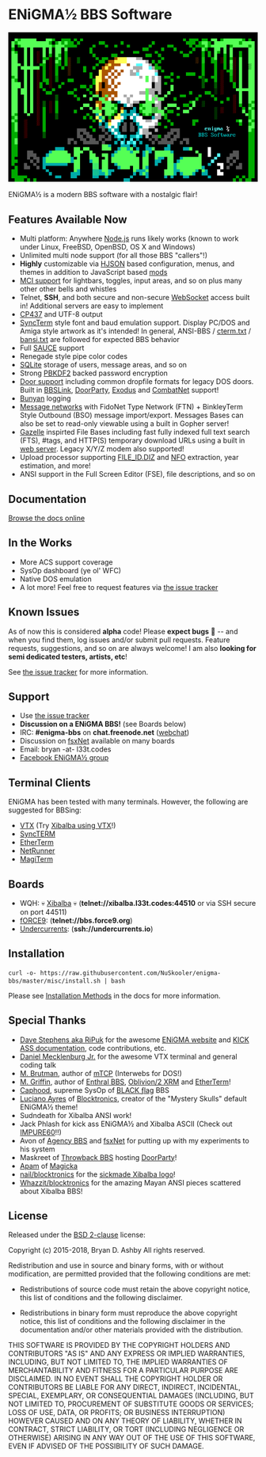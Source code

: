 # ENiGMA½ BBS Software

![ENiGMA½ BBS](docs/assets/images/enigma-bbs.png "ENiGMA½ BBS")

ENiGMA½ is a modern BBS software with a nostalgic flair!


## Features Available Now
 * Multi platform: Anywhere [Node.js](https://nodejs.org/) runs likely works (known to work under Linux, FreeBSD, OpenBSD, OS X and Windows)
 * Unlimited multi node support (for all those BBS "callers"!)
 * **Highly** customizable via [HJSON](http://hjson.org/) based configuration, menus, and themes in addition to JavaScript based [mods](docs/modding/existing-mods.md)
 * [MCI support](docs/art/mci.md) for lightbars, toggles, input areas, and so on plus many other other bells and whistles
 * Telnet, **SSH**, and both secure and non-secure [WebSocket](https://en.wikipedia.org/wiki/WebSocket) access built in! Additional servers are easy to implement
 * [CP437](http://www.ascii-codes.com/) and UTF-8 output
 * [SyncTerm](http://syncterm.bbsdev.net/) style font and baud emulation support. Display PC/DOS and Amiga style artwork as it's intended! In general, ANSI-BBS / [cterm.txt](http://cvs.synchro.net/cgi-bin/viewcvs.cgi/*checkout*/src/conio/cterm.txt?content-type=text%2Fplain&revision=HEAD) / [bansi.txt](http://www.bbsdocumentary.com/library/PROGRAMS/GRAPHICS/ANSI/bansi.txt) are followed for expected BBS behavior
 * Full [SAUCE](http://www.acid.org/info/sauce/sauce.htm) support
 * Renegade style pipe color codes
 * [SQLite](http://sqlite.org/) storage of users, message areas, and so on
 * Strong [PBKDF2](https://en.wikipedia.org/wiki/PBKDF2) backed password encryption
 * [Door support](docs/modding/door-servers.md) including common dropfile formats for legacy DOS doors. Built in [BBSLink](http://bbslink.net/), [DoorParty](http://forums.throwbackbbs.com/), [Exodus](https://oddnetwork.org/exodus/) and [CombatNet](http://combatnet.us/) support!
 * [Bunyan](https://github.com/trentm/node-bunyan) logging
 * [Message networks](docs/messageareas/message-networks.md) with FidoNet Type Network (FTN) + BinkleyTerm Style Outbound (BSO) message import/export. Messages Bases can also be set to read-only viewable using a built in Gopher server!
 * [Gazelle](https://github.com/WhatCD/Gazelle) inspirted File Bases including fast fully indexed full text search (FTS), #tags, and HTTP(S) temporary download URLs using a built in [web server](docs/servers/web-server.md). Legacy X/Y/Z modem also supported!
 * Upload processor supporting [FILE_ID.DIZ](https://en.wikipedia.org/wiki/FILE_ID.DIZ) and [NFO](https://en.wikipedia.org/wiki/.nfo) extraction, year estimation, and more!
 * ANSI support in the Full Screen Editor (FSE), file descriptions, and so on
 
## Documentation
[Browse the docs online](https://nuskooler.github.io/enigma-bbs/)
 
## In the Works
* More ACS support coverage
* SysOp dashboard (ye ol' WFC)
* Native DOS emulation
* A lot more! Feel free to request features via [the issue tracker](https://github.com/NuSkooler/enigma-bbs/issues)

## Known Issues
As of now this is considered **alpha** code! Please **expect bugs** :bug: -- and when you find them, log issues and/or submit pull requests. Feature requests, suggestions, and so on are always welcome! I am also **looking for semi dedicated testers, artists, etc**!

See [the issue tracker](https://github.com/NuSkooler/enigma-bbs/issues) for more information.

## Support
* Use [the issue tracker](https://github.com/NuSkooler/enigma-bbs/issues)
* **Discussion on a ENiGMA BBS!** (see Boards below)
* IRC: **#enigma-bbs** on **chat.freenode.net** ([webchat](https://webchat.freenode.net/?channels=enigma-bbs))
* Discussion on [fsxNet](http://bbs.geek.nz/#fsxNet) available on many boards
* Email: bryan -at- l33t.codes
* [Facebook ENiGMA½ group](https://www.facebook.com/groups/enigmabbs/)

## Terminal Clients
ENiGMA has been tested with many terminals. However, the following are suggested for BBSing:
* [VTX](https://github.com/codewar65/VTX_ClientServer) (Try [Xibalba using VTX](https://l33t.codes/vtx/xibalba.html)!)
* [SyncTERM](http://syncterm.bbsdev.net/)
* [EtherTerm](https://github.com/M-griffin/EtherTerm)
* [NetRunner](http://mysticbbs.com/downloads.html)
* [MagiTerm](https://magickabbs.com/index.php/magiterm/)

## Boards
* WQH: :skull: [Xibalba](https://l33t.codes/xibalba-bbs) :skull: (**telnet://xibalba.l33t.codes:44510** or via SSH secure on port 44511)
* [fORCE9](http://bbs.force9.org/): (**telnet://bbs.force9.org**)
* [Undercurrents](https://undercurrents.io): (**ssh://undercurrents.io**)


## Installation
```
curl -o- https://raw.githubusercontent.com/NuSkooler/enigma-bbs/master/misc/install.sh | bash
```

Please see [Installation Methods](https://nuskooler.github.io/enigma-bbs/installation/installation-methods.html) in the docs for more information.

## Special Thanks
* [Dave Stephens aka RiPuk](https://github.com/davestephens) for the awesome [ENiGMA website](https://enigma-bbs.github.io/) and [KICK ASS documentation](https://nuskooler.github.io/enigma-bbs/), code contributions, etc.
* [Daniel Mecklenburg Jr.](https://github.com/codewar65) for the awesome VTX terminal and general coding talk
* [M. Brutman](http://www.brutman.com/), author of [mTCP](http://www.brutman.com/mTCP/mTCP.html) (Interwebs for DOS!)
* [M. Griffin](https://github.com/M-griffin), author of [Enthral BBS](https://github.com/M-griffin/Enthral), [Oblivion/2 XRM](https://github.com/M-griffin/Oblivion2-XRM) and [EtherTerm](https://github.com/M-griffin/EtherTerm)!
* [Caphood](http://www.reddit.com/user/Caphood), supreme SysOp of [BLACK ƒlag](http://www.bbsnexus.com/directory/listing/blackflag.html) BBS
* [Luciano Ayres](http://www.lucianoayres.com.br/) of [Blocktronics](http://blocktronics.org/), creator of the "Mystery Skulls" default ENiGMA½ theme!
* Sudndeath for Xibalba ANSI work!
* Jack Phlash for kick ass ENiGMA½ and Xibalba ASCII (Check out [IMPURE60](http://pc.textmod.es/pack/impure60/)!!)
* Avon of [Agency BBS](http://bbs.geek.nz/) and [fsxNet](http://bbs.geek.nz/#fsxNet) for putting up with my experiments to his system
* Maskreet of [Throwback BBS](http://www.throwbackbbs.com/) hosting [DoorParty](http://forums.throwbackbbs.com/)!
* [Apam](https://github.com/apamment) of [Magicka](https://magickabbs.com/)
* [nail/blocktronics](http://blocktronics.org/tag/nail/) for the [sickmade Xibalba logo](http://pc.textmod.es/pack/blocktronics-420/n-xbalba.ans)!
* [Whazzit/blocktronics](http://blocktronics.org/tag/whazzit/) for the amazing Mayan ANSI pieces scattered about Xibalba BBS!

## License
Released under the [BSD 2-clause](https://opensource.org/licenses/BSD-2-Clause) license:

Copyright (c) 2015-2018, Bryan D. Ashby
All rights reserved.

Redistribution and use in source and binary forms, with or without
modification, are permitted provided that the following conditions are met:

* Redistributions of source code must retain the above copyright notice, this
  list of conditions and the following disclaimer.

* Redistributions in binary form must reproduce the above copyright notice,
  this list of conditions and the following disclaimer in the documentation
  and/or other materials provided with the distribution.

THIS SOFTWARE IS PROVIDED BY THE COPYRIGHT HOLDERS AND CONTRIBUTORS "AS IS"
AND ANY EXPRESS OR IMPLIED WARRANTIES, INCLUDING, BUT NOT LIMITED TO, THE
IMPLIED WARRANTIES OF MERCHANTABILITY AND FITNESS FOR A PARTICULAR PURPOSE ARE
DISCLAIMED. IN NO EVENT SHALL THE COPYRIGHT HOLDER OR CONTRIBUTORS BE LIABLE
FOR ANY DIRECT, INDIRECT, INCIDENTAL, SPECIAL, EXEMPLARY, OR CONSEQUENTIAL
DAMAGES (INCLUDING, BUT NOT LIMITED TO, PROCUREMENT OF SUBSTITUTE GOODS OR
SERVICES; LOSS OF USE, DATA, OR PROFITS; OR BUSINESS INTERRUPTION) HOWEVER
CAUSED AND ON ANY THEORY OF LIABILITY, WHETHER IN CONTRACT, STRICT LIABILITY,
OR TORT (INCLUDING NEGLIGENCE OR OTHERWISE) ARISING IN ANY WAY OUT OF THE USE
OF THIS SOFTWARE, EVEN IF ADVISED OF THE POSSIBILITY OF SUCH DAMAGE.
